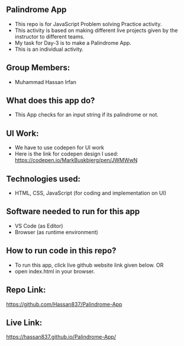 ## Palindrome App
- This repo is for JavaScript Problem solving Practice activity.
- This activity is based on making different live projects given by the instructor to different teams.
- My task for Day-3 is to make a Palindrome App.
- This is an individual activity.

## Group Members:
- Muhammad Hassan Irfan


## What does this app do?
- This App checks for an input string if its palindrome or not.

## UI Work:
- We have to use codepen for UI work
- Here is the link for codepen design I used:
    https://codepen.io/MarkBuskbjerg/pen/JWMWwN

## Technologies used:
- HTML, CSS, JavaScript (for coding and implementation on UI)

## Software needed to run for this app
- VS Code (as Editor)
- Browser (as runtime environment)

## How to run code in this repo?
- To run this app, click live github website link given below. OR
- open index.html in your browser.

## Repo Link:

 https://github.com/Hassan837/Palindrome-App

## Live Link: 

https://hassan837.github.io/Palindrome-App/
